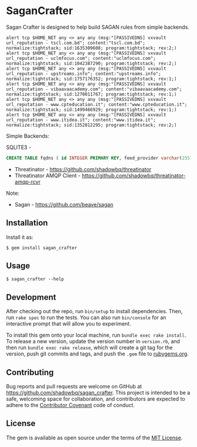 # SaganCrafter

Sagan Crafter is designed to help build SAGAN rules from simple backends.

```
alert tcp $HOME_NET any <> any any (msg:"[PASSIVEDNS] vxvault url_reputation - tscl.com.bd"; content:"tscl.com.bd"; normalize:tightstack; sid:1635309608; program:tightstack; rev:2;)
alert tcp $HOME_NET any <> any any (msg:"[PASSIVEDNS] vxvault url_reputation - uclmfocus.com"; content:"uclmfocus.com"; normalize:tightstack; sid:1042387290; program:tightstack; rev:2;)
alert tcp $HOME_NET any <> any any (msg:"[PASSIVEDNS] vxvault url_reputation - upstreams.info"; content:"upstreams.info"; normalize:tightstack; sid:1757176352; program:tightstack; rev:1;)
alert tcp $HOME_NET any <> any any (msg:"[PASSIVEDNS] vxvault url_reputation - vibaavaacademy.com"; content:"vibaavaacademy.com"; normalize:tightstack; sid:1270011767; program:tightstack; rev:1;)
alert tcp $HOME_NET any <> any any (msg:"[PASSIVEDNS] vxvault url_reputation - www.cpteducation.it"; content:"www.cpteducation.it"; normalize:tightstack; sid:1499466929; program:tightstack; rev:1;)
alert tcp $HOME_NET any <> any any (msg:"[PASSIVEDNS] vxvault url_reputation - www.itidea.it"; content:"www.itidea.it"; normalize:tightstack; sid:1352812295; program:tightstack; rev:2;)
```

Simple Backends:

SQLITE3 - 

```sql
CREATE TABLE fqdns ( id INTEGER PRIMARY KEY, feed_provider varchar(255), feed_name varchar(255), import_time timestamp default (strftime('%s', 'now')), name varchar(255), CONSTRAINT name_unique UNIQUE (import_time, name) )
```

* Threatinator - https://github.com/shadowbq/threatinator
* Threatinator AMQP Client - https://github.com/shadowbq/threatinator-amqp-rcvr

Note: 

* Sagan - https://github.com/beave/sagan

## Installation

Install it as:

    $ gem install sagan_crafter

## Usage

```    
$ sagan_crafter --help
```

## Development

After checking out the repo, run `bin/setup` to install dependencies. Then, run `rake spec` to run the tests. You can also run `bin/console` for an interactive prompt that will allow you to experiment.

To install this gem onto your local machine, run `bundle exec rake install`. To release a new version, update the version number in `version.rb`, and then run `bundle exec rake release`, which will create a git tag for the version, push git commits and tags, and push the `.gem` file to [rubygems.org](https://rubygems.org).

## Contributing

Bug reports and pull requests are welcome on GitHub at https://github.com/shadowbq/sagan_crafter. This project is intended to be a safe, welcoming space for collaboration, and contributors are expected to adhere to the [Contributor Covenant](http://contributor-covenant.org) code of conduct.


## License

The gem is available as open source under the terms of the [MIT License](http://opensource.org/licenses/MIT).
